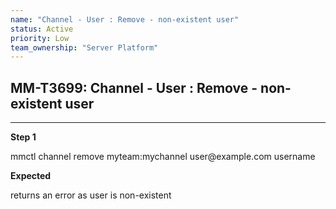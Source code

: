 ```yaml
---
name: "Channel - User : Remove - non-existent user"
status: Active
priority: Low
team_ownership: "Server Platform"
---
```


## MM-T3699: Channel - User : Remove - non-existent user

---

**Step 1**

mmctl channel remove myteam:mychannel user\@example.com username

**Expected**

returns an error as user is non-existent
